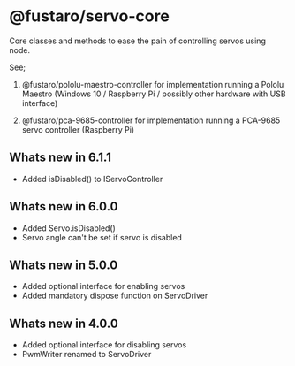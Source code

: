 # @fustaro/servo-core

Core classes and methods to ease the pain of controlling servos using node.

See;

1. @fustaro/pololu-maestro-controller
    for implementation running a Pololu Maestro (Windows 10 / Raspberry Pi / possibly other hardware with USB interface)

2. @fustaro/pca-9685-controller
    for implementation running a PCA-9685 servo controller (Raspberry Pi)

## Whats new in 6.1.1

- Added isDisabled() to IServoController

## Whats new in 6.0.0

- Added Servo.isDisabled()
- Servo angle can't be set if servo is disabled

## Whats new in 5.0.0

- Added optional interface for enabling servos
- Added mandatory dispose function on ServoDriver

## Whats new in 4.0.0

- Added optional interface for disabling servos
- PwmWriter renamed to ServoDriver